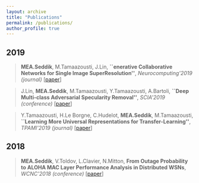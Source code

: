 ```yaml
---
layout: archive
title: "Publications"
permalink: /publications/
author_profile: true
---
```


2019
---
> **MEA.Seddik**, M.Tamaazousti, J.Lin, **``enerative Collaborative Networks for Single Image SuperResolution''**, *Neurocomputing'2019 (journal)* [[paper](https://hal.inria.fr/hal-01677687/document)]

> J.Lin, **MEA.Seddik**, M.Tamaazousti, Y.Tamaazousti, A.Bartoli, **``Deep Multi-class Adversarial Specularity Removal''**, *SCIA'2019 (conference)* [[paper](https://hal.inria.fr/hal-01677687/document)]

> Y.Tamaazousti, H.Le Borgne, C.Hudelot, **MEA.Seddik**, M.Tamaazousti, **``Learning More Universal Representations for Transfer-Learning''**, *TPAMI'2019 (journal)* [[paper](https://hal.inria.fr/hal-01677687/document)]

**2018**
---
> **MEA.Seddik**, V.Toldov, L.Clavier, N.Mitton, **From Outage Probability to ALOHA MAC Layer Performance Analysis in Distributed WSNs**, *WCNC'2018 (conference)* [[paper](https://hal.inria.fr/hal-01677687/document)]
